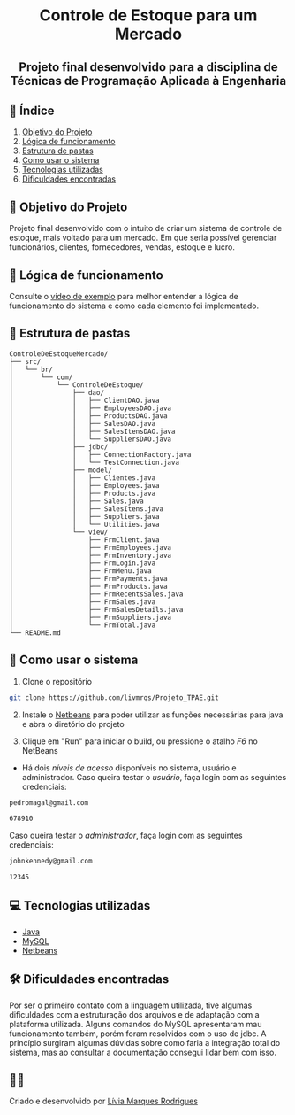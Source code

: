 <h1 align="center">Controle de Estoque para um Mercado</h1>
<h2 align="center">Projeto final desenvolvido para a disciplina de Técnicas de Programação Aplicada à Engenharia</h2>


## 📌 Índice
1. [Objetivo do Projeto](#-objetivo-do-projeto)
2. [Lógica de funcionamento](#-lógica-de-funcionamento)
3. [Estrutura de pastas](#-estrutura-de-pastas)
4. [Como usar o sistema](#-como-usar-o-sistema)
5. [Tecnologias utilizadas](#-tecnologias-utilizadas)
6. [Dificuldades encontradas](#️-dificuldades-encontradas)


## 📖 Objetivo do Projeto
Projeto final desenvolvido com o intuito de criar um sistema de controle de estoque, mais voltado para um mercado. Em que seria possível gerenciar funcionários, clientes, fornecedores, vendas, estoque e lucro.


## 🎯 Lógica de funcionamento
Consulte o [vídeo de exemplo](https://youtu.be/sftIRrLOudY?si=DNa7W7eMbMwQYqse) para melhor entender a lógica de funcionamento do sistema e como cada elemento foi implementado.

## 📂 Estrutura de pastas
 
```
ControleDeEstoqueMercado/
├── src/
│   └── br/
│       └── com/
│           └── ControleDeEstoque/
│               ├── dao/
│               │   ├── ClientDAO.java
│               │   ├── EmployeesDAO.java
│               │   ├── ProductsDAO.java
│               │   ├── SalesDAO.java
│               │   ├── SalesItensDAO.java
│               │   └── SuppliersDAO.java
│               ├── jdbc/
│               │   ├── ConnectionFactory.java
│               │   └── TestConnection.java
│               ├── model/
│               │   ├── Clientes.java
│               │   ├── Employees.java
│               │   ├── Products.java
│               │   ├── Sales.java
│               │   ├── SalesItens.java
│               │   ├── Suppliers.java
│               │   └── Utilities.java
│               └── view/
│                   ├── FrmClient.java
│                   ├── FrmEmployees.java
│                   ├── FrmInventory.java
│                   ├── FrmLogin.java
│                   ├── FrmMenu.java
│                   ├── FrmPayments.java
│                   ├── FrmProducts.java
│                   ├── FrmRecentsSales.java
│                   ├── FrmSales.java
│                   ├── FrmSalesDetails.java
│                   ├── FrmSuppliers.java
│                   └── FrmTotal.java
└── README.md
```

## 🚀 Como usar o sistema

1. Clone o repositório
```bash
git clone https://github.com/livmrqs/Projeto_TPAE.git
```
2. Instale o [Netbeans](https://netbeans.apache.org/front/main/download/nb122/nb122/) para poder utilizar as funções necessárias para java e abra o diretório do projeto
 
3. Clique em "Run" para iniciar o build, ou pressione o atalho *F6* no NetBeans

- Há dois *níveis de acesso* disponíveis no sistema, usuário e administrador. Caso queira testar o *usuário*, faça login com as seguintes credenciais:
```bash
pedromagal@gmail.com
```
```bash
678910
```
Caso queira testar o *administrador*, faça login com as seguintes credenciais:
```bash
johnkennedy@gmail.com
```
```bash
12345
```

## 💻 Tecnologias utilizadas
- [Java](https://docs.oracle.com/javase/)
- [MySQL](https://dev.mysql.com/doc/)
- [Netbeans](https://netbeans.apache.org/front/main/download/nb122/nb122/)


## 🛠️ Dificuldades encontradas
Por ser o primeiro contato com a linguagem utilizada, tive algumas dificuldades com a estruturação dos arquivos e de adaptação com a plataforma utilizada. Alguns comandos do MySQL apresentaram mau funcionamento também, porém foram resolvidos com o uso de jdbc. A princípio surgiram algumas dúvidas sobre como faria a integração total do sistema, mas ao consultar a documentação consegui lidar bem com isso.

## ✍🏻 
Criado e desenvolvido por [Lívia Marques Rodrigues](https://github.com/livmrqs)


